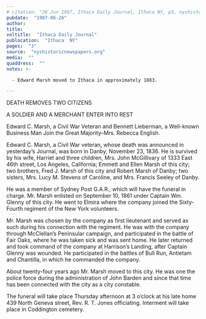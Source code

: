 ```yaml
---
# citation: "26 Jun 1907, Ithaca Daily Journal, Ithaca NY, p3, nyshistoricnewspapers.org."
pubdate:  "1907-06-26"
author: 
title: 
voltitle:  "Ithaca Daily Journal"
publocation:  "Ithaca  NY"
pages:  "3"
source:  "nyshistoricnewspapers.org"
media:  ""
quaddress:  ""
notes: >-

  - Edward Marsh moved to Ithaca in approximately 1883.

---
```

DEATH REMOVES TWO CITIZENS

A SOLDIER AND A MERCHANT ENTER INTO REST

Edward C. Marsh, a Civil War Veteran and Bennett Lieberman, a Well-known Business Man Join the Great Majority–Mrs. Rebecca English.

Edward C. Marsh, a Civil War veteran, whose death was announced in yesterday’s Journal, was born in Danby, November 23, 1836. He is survived by his wife, Harriet and three children, Mrs. John McGillivary of 1333 East 46th street, Los Angeles, California; Emmett and Ellen Marsh of this city; two brothers, Fred J. Marsh of this city and Robert Marsh of Danby; two sisters, Mrs. Lucy M. Stevens of Caroline, and Mrs. Francis Seeley of Danby.

He was a member of Sydney Post G.A.R., which will have the funeral in charge. Mr. Marsh enlisted on September 10, 1861 under Captain Wm. Glenny of this city. He went to Elmira where the company joined the Sixty-Fourth regiment of the New York volunteers.

Mr. Marsh was chosen by the company as first lieutenant and served as such during his connection with the regiment. He was with the company through McClellan’s Peninsular campaign, and participated in the battle of Fair Oaks, where he was taken sick and was sent home. He later returned and took command of the company at Harrison’s Landing, after Captain Glenny was wounded. He participated in the battles of Bull Run, Antietam and Chantilla, in which he commanded the company.

About twenty-four years ago Mr. Marsh moved to this city. He was one the police force during the administration of John Barden and since that time has been connected with the city as a city constable.

The funeral will take place Thursday afternoon at 3 o’clock at his late home 439 North Geneva street, Rev. R. T. Jones officiating. Interment will take place in Coddington cemetery.
